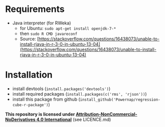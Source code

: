 # Requirements
- Java interpreter (for RWeka)
  - for Ubuntu: `sudo apt-get install openjdk-7-*`
  - then `sudo R CMD javareconf`
  - Source: [https://stackoverflow.com/questions/16438073/unable-to-install-rjava-in-r-3-0-in-ubuntu-13-04](https://stackoverflow.com/questions/16438073/unable-to-install-rjava-in-r-3-0-in-ubuntu-13-04)

# Installation
- install devtools (`install.packages('devtools')`)
- install required packages (`install.packages(c('rms', 'rjson'))`)
- install this package from github (`install_github('Powernap/regression-cube-r-package')`)

**This repository is licensed under [Attribution-NonCommercial-NoDerivatives 4.0 International](https://creativecommons.org/licenses/by-nc-nd/4.0/)** (see LICENCE.md)
